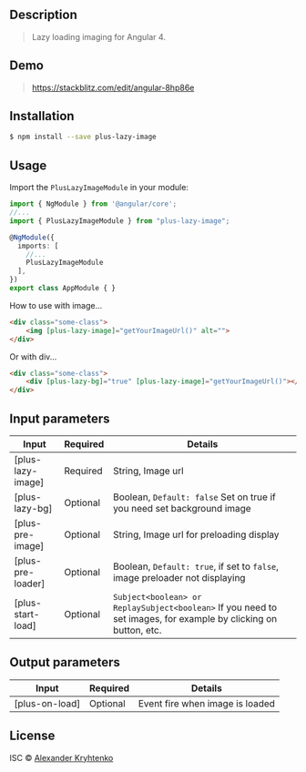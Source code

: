 ## Description
> Lazy loading imaging for Angular 4.

## Demo

> https://stackblitz.com/edit/angular-8hp86e

## Installation

```sh
$ npm install --save plus-lazy-image
```

## Usage

Import the `PlusLazyImageModule` in your module:

```typescript
import { NgModule } from '@angular/core';
//...
import { PlusLazyImageModule } from "plus-lazy-image";

@NgModule({
  imports: [
    //...
    PlusLazyImageModule
  ],
})
export class AppModule { }
```

How to use with image...

```html
<div class="some-class">
    <img [plus-lazy-image]="getYourImageUrl()" alt="">
</div>
```
Or with div...
```html
<div class="some-class">
    <div [plus-lazy-bg]="true" [plus-lazy-image]="getYourImageUrl()"></div>
</div>
```

## Input parameters

| Input | Required | Details |
| ---- | ---- | ---- |
| [plus-lazy-image] | Required | String, Image url |
| [plus-lazy-bg] | Optional | Boolean, `Default: false` Set on true if you need set background image |
| [plus-pre-image] | Optional | String, Image url for preloading display |
| [plus-pre-loader] | Optional | Boolean, `Default: true`, if set to `false`, image preloader not displaying |
| [plus-start-load] | Optional | `Subject<boolean> or ReplaySubject<boolean>` If you need to set images, for example by clicking on button, etc.|

## Output parameters
| Input | Required | Details |
| ---- | ---- | ---- |
| [plus-on-load] | Optional | Event fire when image is loaded |


## License

ISC © [Alexander Kryhtenko](https://github.com/alexsanqp)